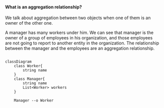 #### What is an aggregation relationship?

We talk about aggregation between two objects when one of them is an owner of the other one.

A manager has many workers under him. We can see that manager is the owner of a group of employees in his organization, and those employees are not going to report to another entity in the organization. The relationship between the manager and the employees are an aggregation relationship.

```mermaid

classDiagram
    class Worker{
        string name
    }
    class Manager{
        string name
        List<Worker> workers
    }

    Manager --o Worker

```